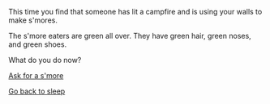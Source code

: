 This time you find that someone has lit a campfire and is using your walls to make s'mores.

The s'more eaters are green all over. They have green hair, green noses, and green shoes.

What do you do now?

[Ask for a s'more](smore-eating/delicious.md)

[Go back to sleep](../marshmallow.md)
